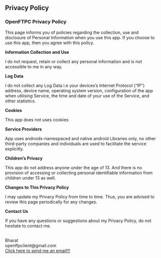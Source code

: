 
<html>
<body>
<h2>Privacy Policy</h2>


<h3>OpenFTPC Privacy Policy</h3>

<p>
    This page informs you of policies regarding the collection, use and disclosure of Personal Information when you use this app. If you choose to use this app, then you agree with this policy.
</p>


<p><strong>Information Collection and Use</strong></p>
I do not request, retain or collect any personal information and is not accessible to me in any way.

<p><strong>Log Data</strong></p>
I do not collect any Log Data i.e your devices’s Internet Protocol (“IP”) address, device name, operating system version, configuration of the app when utilising Service, the time and date of your use of the Service, and other statistics.

<p><strong>Cookies</strong></p>
This app does not uses cookies

<p><strong>Service Providers</strong></p>

App uses androidx-namespaced and native android Libraries only, no other third-party companies and individuals are used to facilitate the service explicitly.

<p><strong>Children’s Privacy</strong></p>

This app do not address anyone under the age of 13. And there is no provision of accessing or collecting personal identifiable information from children under 13 as well.

<p><strong>Changes to This Privacy Policy</strong></p>

I may update my Privacy Policy from time to time. Thus, you are advised to review this page periodically for any changes.
<p><strong>Contact Us</strong></p>
<p>
    If you have any questions or suggestions about my Privacy Policy, do not hesitate to contact me.
</p>
<br>
Bharat
<br>
openftpclient@gmail.com
<br>
<a href="mailto:openftpclient@gmail.com?subject=HTML link">Click here to send me an email!!!</a>



</body>
</html>
